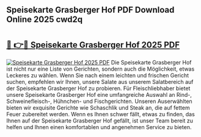 ## Speisekarte Grasberger Hof PDF Download Online 2025 cwd2q

# <h2><a href="http://gc8ouo.nevu.top/?p=Speisekarte+Grasberger+Hof">🔗 👉🔴 Speisekarte Grasberger Hof 2025 PDF</a></h2>

[![Speisekarte Grasberger Hof 2025 PDF](https://i.imgur.com/dBaPXMq.png)](http://gc8ouo.nevu.top/?p=Speisekarte+Grasberger+Hof)
Die Speisekarte Grasberger Hof ist nicht nur eine Liste von Gerichten, sondern auch die Möglichkeit, etwas Leckeres zu wählen. Wenn Sie nach einem leichten und frischen Gericht suchen, empfehlen wir Ihnen, unsere Salate aus unserem Salatbereich auf der Speisekarte Grasberger Hof zu probieren. Für Fleischliebhaber bietet unsere Speisekarte Grasberger Hof eine umfangreiche Auswahl an Rind-, Schweinefleisch-, Hühnchen- und Fischgerichten. Unseren Auserwählten bieten wir exquisite Gerichte wie Schaschlik und Steak an, die auf fettem Feuer zubereitet werden. Wenn es Ihnen schwer fällt, etwas zu finden, das Ihnen auf der Speisekarte Grasberger Hof gefällt, ist unser Team bereit zu helfen und Ihnen einen komfortablen und angenehmen Service zu bieten.
